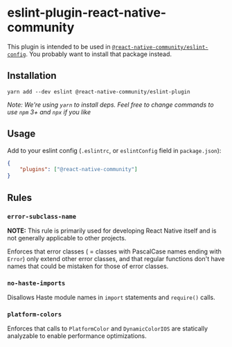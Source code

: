 # eslint-plugin-react-native-community

This plugin is intended to be used in [`@react-native-community/eslint-config`](https://github.com/facebook/react-native/tree/master/packages/eslint-config-react-native-community). You probably want to install that package instead.

## Installation

```
yarn add --dev eslint @react-native-community/eslint-plugin
```

*Note: We're using `yarn` to install deps. Feel free to change commands to use `npm` 3+ and `npx` if you like*

## Usage

Add to your eslint config (`.eslintrc`, or `eslintConfig` field in `package.json`):

```json
{
    "plugins": ["@react-native-community"]
}
```

## Rules

### `error-subclass-name`

**NOTE:** This rule is primarily used for developing React Native itself and is not generally applicable to other projects.

Enforces that error classes ( = classes with PascalCase names ending with `Error`) only extend other error classes, and that regular functions don't have names that could be mistaken for those of error classes.

### `no-haste-imports`

Disallows Haste module names in `import` statements and `require()` calls.

### `platform-colors`

Enforces that calls to `PlatformColor` and `DynamicColorIOS` are statically analyzable to enable performance optimizations.

